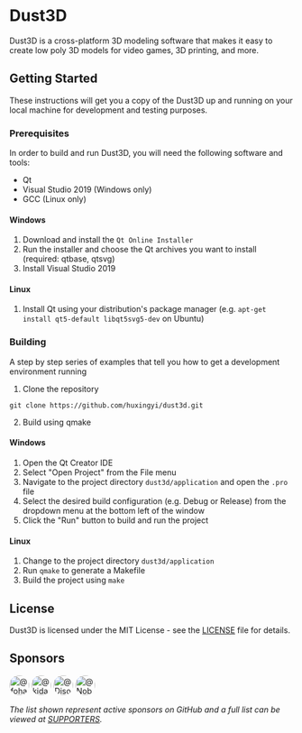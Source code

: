 # Dust3D

Dust3D is a cross-platform 3D modeling software that makes it easy to create low poly 3D models for video games, 3D printing, and more.

## Getting Started

These instructions will get you a copy of the Dust3D up and running on your local machine for development and testing purposes.

### Prerequisites

In order to build and run Dust3D, you will need the following software and tools:

- Qt
- Visual Studio 2019 (Windows only)
- GCC (Linux only)

#### Windows

1. Download and install the `Qt Online Installer`
2. Run the installer and choose the Qt archives you want to install (required: qtbase, qtsvg)
3. Install Visual Studio 2019

#### Linux

1. Install Qt using your distribution's package manager (e.g. `apt-get install qt5-default libqt5svg5-dev` on Ubuntu)

### Building

A step by step series of examples that tell you how to get a development environment running

1. Clone the repository
```
git clone https://github.com/huxingyi/dust3d.git
```

2. Build using qmake

#### Windows

1. Open the Qt Creator IDE
2. Select "Open Project" from the File menu
3. Navigate to the project directory `dust3d/application` and open the `.pro` file
4. Select the desired build configuration (e.g. Debug or Release) from the dropdown menu at the bottom left of the window
5. Click the "Run" button to build and run the project

#### Linux

1. Change to the project directory  `dust3d/application`
2. Run `qmake` to generate a Makefile
3. Build the project using `make`

## License

Dust3D is licensed under the MIT License - see the [LICENSE](https://github.com/huxingyi/dust3d/blob/master/LICENSE) file for details.

<!-- Sponsors begin -->
## Sponsors  

<a href="https://github.com/fohara" title="fohara (Frank O'Hara)" target=_blank><image src="https://avatars.githubusercontent.com/u/1181948?u=00445fb982564b2a4461c5848662ac37f1405b01&v=4" alt="@fohara" width="35" height="35" style="border-radius: 17px;" /></a>
<a href="https://github.com/kidandcat" title="kidandcat (Hairok)" target=_blank><image src="https://avatars.githubusercontent.com/u/3855826?u=64040c971ad9bf1e66dc5d4df54871d0af9c890f&v=4" alt="@kidandcat" width="35" height="35" style="border-radius: 17px;" /></a>
<a href="https://github.com/DisownedWheat" title="DisownedWheat (Robert Larnach)" target=_blank><image src="https://avatars.githubusercontent.com/u/11870491?u=a8b24ff1daf2577b1afac771fd2cf80e39c8b4b0&v=4" alt="@DisownedWheat" width="35" height="35" style="border-radius: 17px;" /></a>
<a href="https://github.com/Nobuna-no" title="Nobuna-no (Morgan Hoarau)" target=_blank><image src="https://avatars.githubusercontent.com/u/43406539?u=fc0d4b157b4b49775d415b2f405d5c45a486a107&v=4" alt="@Nobuna-no" width="35" height="35" style="border-radius: 17px;" /></a>

 _The list shown represent active sponsors on GitHub and a full list can be viewed at [SUPPORTERS](https://github.com/huxingyi/dust3d/blob/master/SUPPORTERS)._
<!-- Sponsors end -->
